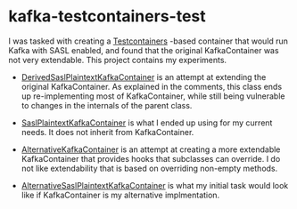 # kafka-testcontainers-test

I was tasked with creating a [Testcontainers](https://www.testcontainers.org/) -based container that would
run Kafka with SASL enabled, and found that the original KafkaContainer
was not very extendable. This project contains my experiments.

* [DerivedSaslPlaintextKafkaContainer](./src/main/java/no/shhsoft/kafka/DerivedSaslPlaintextKafkaContainer.java)
  is an attempt at extending the original KafkaContainer. As explained
  in the comments, this class ends up re-implementing most of
  KafkaContainer, while still being vulnerable to changes in the
  internals of the parent class.

* [SaslPlaintextKafkaContainer](./src/main/java/no/shhsoft/kafka/SaslPlaintextKafkaContainer.java)
  is what I ended up using for my current needs. It does not inherit
  from KafkaContainer.

* [AlternativeKafkaContainer](./src/main/java/no/shhsoft/kafka/AlternativeKafkaContainer.java)
  is an attempt at creating a more extendable KafkaContainer that
  provides hooks that subclasses can override. I do not like
  extendability that is based on overriding non-empty methods.

* [AlternativeSaslPlaintextKafkaContainer](./src/main/java/no/shhsoft/kafka/AlternativeSaslPlaintextKafkaContainer.java)
  is what my initial task would look like if KafkaContainer is
  my alternative implmentation.


